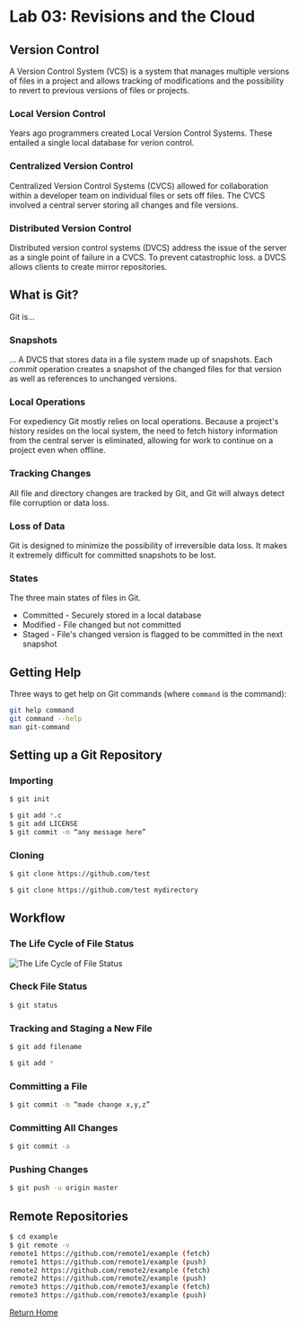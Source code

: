 # Lab 03: Revisions and the Cloud

## Version Control

A Version Control System (VCS) is a system that manages multiple versions of files in a project and allows tracking of modifications and the possibility to revert to previous versions of files or projects.

### Local Version Control

Years ago programmers created Local Version Control Systems.  These entailed a single local database for verion control.

### Centralized Version Control

Centralized Version Control Systems (CVCS) allowed for collaboration within a developer team on individual files or sets off files.  The CVCS involved a central server storing all changes and file versions.

### Distributed Version Control

Distributed version control systems (DVCS) address the issue of the server as a single point of failure in a CVCS.  To prevent catastrophic loss. a DVCS allows clients to create mirror repositories.

## What is Git?

Git is...

### Snapshots

... A DVCS that stores data in a file system made up of snapshots.  Each *commit* operation creates a snapshot of the changed files for that version as well as references to unchanged versions.

### Local Operations

For expediency Git mostly relies on local operations.  Because a project's history resides on the local system, the need to fetch history information from the central server is eliminated, allowing for work to continue on a project even when offline.

### Tracking Changes

All file and directory changes are tracked by Git, and Git will always detect file corruption or data loss.

### Loss of Data

Git is designed to minimize the possibility of irreversible data loss.  It makes it extremely difficult for committed snapshots to be lost.

### States

The three main states of files in Git.

- Committed - Securely stored in a local database
- Modified - File changed but not committed
- Staged - File's changed version is flagged to be committed in the next snapshot

## Getting Help

Three ways to get help on Git commands (where `command` is the command):

```bash
git help command
git command --help
man git-command
```

## Setting up a Git Repository

### Importing

```bash
$ git init
```

```bash
$ git add *.c
$ git add LICENSE
$ git commit -m “any message here”
```

### Cloning

```bash
$ git clone https://github.com/test
```

```bash
$ git clone https://github.com/test mydirectory
```


## Workflow

### The Life Cycle of File Status

![The Life Cycle of File Status
](https://blog.udemy.com/wp-content/uploads/2015/08/image006.png)

### Check File Status

```bash
$ git status
```

### Tracking and Staging a New File

```bash
$ git add filename
```

```bash
$ git add *
```

### Committing a File

```bash
$ git commit -m “made change x,y,z”
```

### Committing All Changes

```bash
$ git commit -a
```

### Pushing Changes

```bash
$ git push -u origin master
```

## Remote Repositories

```bash
$ cd example
$ git remote -v
remote1 https://github.com/remote1/example (fetch)
remote1 https://github.com/remote1/example (push)
remote2 https://github.com/remote2/example (fetch)
remote2 https://github.com/remote2/example (push)
remote3 https://github.com/remote3/example (fetch)
remote3 https://github.com/remote3/example (push)
```



[Return Home](/)